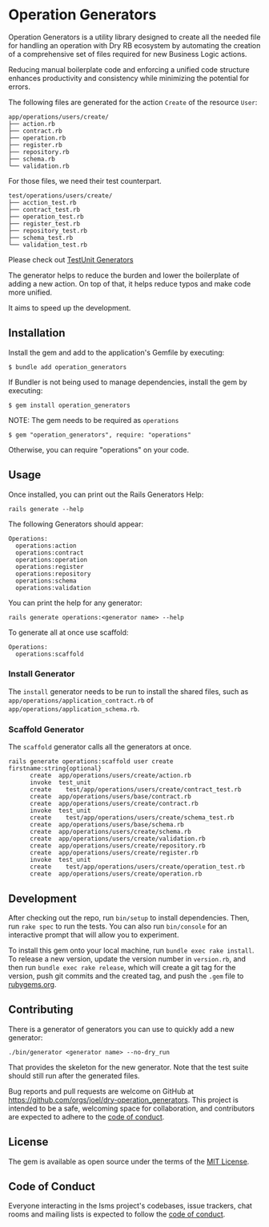 # Operation Generators

Operation Generators is a utility library designed to create all the needed file for handling an operation with Dry RB ecosystem by automating the creation of a comprehensive set of files required for new Business Logic actions.

Reducing manual boilerplate code and enforcing a unified code structure enhances productivity and consistency while minimizing the potential for errors.

The following files are generated for the action `Create` of the resource `User`:

```shell
app/operations/users/create/
├── action.rb
├── contract.rb
├── operation.rb
├── register.rb
├── repository.rb
├── schema.rb
└── validation.rb
```

For those files, we need their test counterpart.

```shell
test/operations/users/create/
├── acction_test.rb
├── contract_test.rb
├── operation_test.rb
├── register_test.rb
├── repository_test.rb
├── schema_test.rb
└── validation_test.rb
```

Please check out [TestUnit Generators](https://github.com/orgs/joel/dry-operation_generators-test_unit)

The generator helps to reduce the burden and lower the boilerplate of adding a new action. On top of that, it helps reduce typos and make code more unified.

It aims to speed up the development.

## Installation

Install the gem and add to the application's Gemfile by executing:

    $ bundle add operation_generators

If Bundler is not being used to manage dependencies, install the gem by executing:

    $ gem install operation_generators

NOTE: The gem needs to be required as `operations`

    $ gem "operation_generators", require: "operations"

Otherwise, you can require "operations" on your code.

## Usage

Once installed, you can print out the Rails Generators Help:

```shell
rails generate --help
```

The following Generators should appear:

```shell
Operations:
  operations:action
  operations:contract
  operations:operation
  operations:register
  operations:repository
  operations:schema
  operations:validation
```

You can print the help for any generator:

```shell
rails generate operations:<generator name> --help
```

To generate all at once use scaffold:

```shell
Operations:
  operations:scaffold
```

### Install Generator

The `install` generator needs to be run to install the shared files, such as `app/operations/application_contract.rb` of `app/operations/application_schema.rb`.

### Scaffold Generator

The `scaffold` generator calls all the generators at once.

```shell
rails generate operations:scaffold user create firstname:string{optional}
      create  app/operations/users/create/action.rb
      invoke  test_unit
      create    test/app/operations/users/create/contract_test.rb
      create  app/operations/users/base/contract.rb
      create  app/operations/users/create/contract.rb
      invoke  test_unit
      create    test/app/operations/users/create/schema_test.rb
      create  app/operations/users/base/schema.rb
      create  app/operations/users/create/schema.rb
      create  app/operations/users/create/validation.rb
      create  app/operations/users/create/repository.rb
      create  app/operations/users/create/register.rb
      invoke  test_unit
      create    test/app/operations/users/create/operation_test.rb
      create  app/operations/users/create/operation.rb
```

## Development

After checking out the repo, run `bin/setup` to install dependencies. Then, run `rake spec` to run the tests. You can also run `bin/console` for an interactive prompt that will allow you to experiment.

To install this gem onto your local machine, run `bundle exec rake install`. To release a new version, update the version number in `version.rb`, and then run `bundle exec rake release`, which will create a git tag for the version, push git commits and the created tag, and push the `.gem` file to [rubygems.org](https://rubygems.org).

## Contributing

There is a generator of generators you can use to quickly add a new generator:

```shell
./bin/generator <generator name> --no-dry_run
```

That provides the skeleton for the new generator. Note that the test suite should still run after the generated files.

Bug reports and pull requests are welcome on GitHub at https://github.com/orgs/joel/dry-operation_generators. This project is intended to be a safe, welcoming space for collaboration, and contributors are expected to adhere to the [code of conduct](https://github.com/joel/dry-operation_generators/blob/main/CODE_OF_CONDUCT.md).

## License

The gem is available as open source under the terms of the [MIT License](https://opensource.org/licenses/MIT).

## Code of Conduct

Everyone interacting in the Isms project's codebases, issue trackers, chat rooms and mailing lists is expected to follow the [code of conduct](https://github.com/joel/dry-operation_generators/blob/main/CODE_OF_CONDUCT.md).
